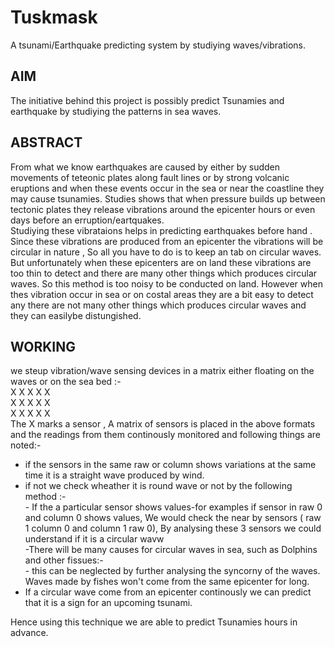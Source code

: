 # Tuskmask
A tsunami/Earthquake predicting system by studiying waves/vibrations.
## AIM 
The initiative behind this project is possibly predict Tsunamies and earthquake by studiying the patterns in sea waves.
## ABSTRACT
From what we know earthquakes are caused by either by sudden movements of teteonic plates along fault lines or by strong volcanic eruptions and when these events occur in the sea or near the coastline they may cause tsunamies. Studies shows that when pressure builds up between tectonic plates they release vibrations around the epicenter hours or even days before an erruption/eartquakes.<br>
Studiying these vibrataions helps in predicting earthquakes before hand . Since these vibrations are produced from an epicenter the vibrations will be circular in nature , So all you have to do is to keep an tab on circular waves. But unfortunately when these epicenters are on land these vibrations are too thin to detect and there are many other things which produces circular waves. So this method is too noisy to be conducted on land. However when thes vibration occur in sea or on costal areas they are a bit easy to detect any there are not many other things which produces circular waves and they can easilybe distungished.
## WORKING
we steup vibration/wave sensing devices in a matrix either floating on the waves or on the sea bed :- <br>
 X   X   X   X   X <br>
 X   X   X   X   X <br>
 X   X   X   X   X <br>
 The X marks a sensor , A matrix of sensors is placed in the above formats and the readings from them continously monitored and following things are noted:-
 - if the sensors in the same raw or column shows variations at  the same time it is a straight wave produced by wind.
 - if not we check wheather it is round wave or not by the following method :- <br>
                                                                                - If the a particular sensor shows values-for examples if sensor in raw 0 and column 0 shows values, We would check the near by sensors (  raw 1 column 0 and column 1 raw 0), By analysing these 3 sensors we could understand if it is a circular wavw
<br> -There will be many causes for circular waves in sea, such as Dolphins and other fissues:- <br>
                                                                                - this can be neglected by further analysing the syncorny of the waves. Waves made by fishes won't come from the same epicenter for long. <br>
- If a circular wave come from an epicenter continously we can predict that it is a sign for an upcoming tsunami. <br>

Hence using this technique we are able to predict Tsunamies hours in advance.
 
